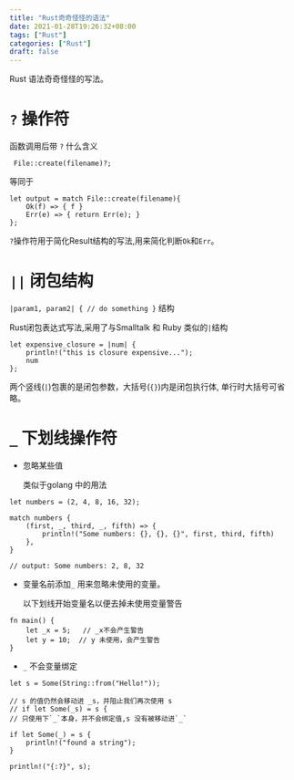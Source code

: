 ```yaml
---
title: "Rust奇奇怪怪的语法"
date: 2021-01-28T19:26:32+08:00
tags: ["Rust"]
categories: ["Rust"]
draft: false
---
```


Rust 语法奇奇怪怪的写法。

`?` 操作符
======

函数调用后带 `?` 什么含义

```
 File::create(filename)?;
```
等同于

```
let output = match File::create(filename){
    Ok(f) => { f }
    Err(e) => { return Err(e); }
};
```

`?`操作符用于简化Result结构的写法,用来简化判断`Ok`和`Err`。

`||` 闭包结构
======

`|param1, param2| { // do something }` 结构

Rust闭包表达式写法,采用了与Smalltalk 和 Ruby 类似的`|`结构

```
let expensive_closure = |num| {
    println!("this is closure expensive...");
    num
};
```

两个竖线(`|`)包裹的是闭包参数，大括号(`{}`)内是闭包执行体, 单行时大括号可省略。


`_` 下划线操作符
======

* 忽略某些值
   
   类似于golang 中的用法
```
let numbers = (2, 4, 8, 16, 32);

match numbers {
    (first, _, third, _, fifth) => {
        println!("Some numbers: {}, {}, {}", first, third, fifth)
    },
}

// output: Some numbers: 2, 8, 32
```


* 变量名前添加`_` 用来忽略未使用的变量。

    以下划线开始变量名以便去掉未使用变量警告

```
fn main() {
    let _x = 5;   // _x不会产生警告
    let y = 10;  // y 未使用，会产生警告
}
```

* `_` 不会变量绑定

```
let s = Some(String::from("Hello!"));

// s 的值仍然会移动进 _s，并阻止我们再次使用 s
// if let Some(_s) = s {
// 只使用下`_`本身，并不会绑定值,s 没有被移动进`_`

if let Some(_) = s {
    println!("found a string");
}

println!("{:?}", s);
```

